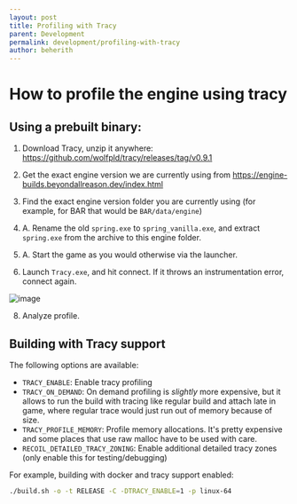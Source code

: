 ```yaml
---
layout: post
title: Profiling with Tracy
parent: Development
permalink: development/profiling-with-tracy
author: beherith
---
```


# How to profile the engine using tracy

## Using a prebuilt binary:

1. Download Tracy, unzip it anywhere: https://github.com/wolfpld/tracy/releases/tag/v0.9.1

2. Get the exact engine version we are currently using from https://engine-builds.beyondallreason.dev/index.html

3. Find the exact engine version folder you are currently using (for example, for BAR that would be `BAR/data/engine`)

4. A. Rename the old `spring.exe` to `spring_vanilla.exe`, and extract `spring.exe` from the archive to this engine folder.

5. A. Start the game as you would otherwise via the launcher.

6. Launch `Tracy.exe`, and hit connect. If it throws an instrumentation error, connect again.

![image](https://github.com/beyond-all-reason/spring/assets/109391/830e5c6e-b37f-48ab-9adc-cc297cefff46)

8. Analyze profile.

## Building with Tracy support

The following options are available:

- `TRACY_ENABLE`: Enable tracy profiling
- `TRACY_ON_DEMAND`: On demand profiling is *slightly* more expensive, but it
allows to run the build with tracing like regular build and attach late in game,
where regular trace would just run out of memory because of size.
- `TRACY_PROFILE_MEMORY`: Profile memory allocations. It's pretty expensive and
some places that use raw malloc have to be used with care.
- `RECOIL_DETAILED_TRACY_ZONING`: Enable additional detailed tracy zones (only enable this for testing/debugging)

For example, building with docker and tracy support enabled:

```bash
./build.sh -o -t RELEASE -C -DTRACY_ENABLE=1 -p linux-64
```
